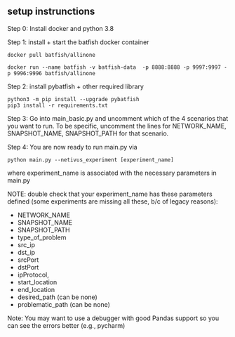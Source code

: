 ## setup instrunctions ##

Step 0: Install docker and python 3.8

Step 1: install + start the batfish docker container

```
docker pull batfish/allinone

docker run --name batfish -v batfish-data  -p 8888:8888 -p 9997:9997 -p 9996:9996 batfish/allinone
```

Step 2: install pybatfish + other required library
```
python3 -m pip install --upgrade pybatfish
pip3 install -r requirements.txt
```

Step 3: Go into main_basic.py and uncomment which of the 4 scenarios that you want to run. To be specific, uncomment the lines
for NETWORK_NAME, SNAPSHOT_NAME, SNAPSHOT_PATH for that scenario.

Step 4: You are now ready to run main.py via

```
python main.py --netivus_experiment [experiment_name]
```
where experiment_name is associated with the necessary parameters in main.py 

NOTE: double check that your experiment_name has these parameters defined (some experiments are missing all these, b/c of legacy reasons):
* NETWORK_NAME
* SNAPSHOT_NAME
* SNAPSHOT_PATH
* type_of_problem
* src_ip
* dst_ip
* srcPort
* dstPort
* ipProtocol,
* start_location
* end_location
* desired_path (can be none)
* problematic_path (can be none)

Note: You may want to use a debugger with good Pandas support so you can see the errors better (e.g., pycharm)